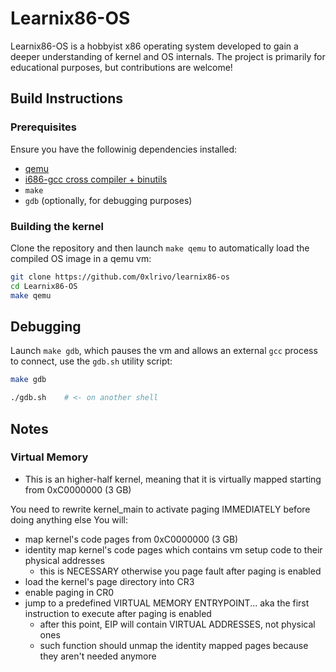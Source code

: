 # Learnix86-OS

Learnix86-OS is a hobbyist x86 operating system developed to gain a deeper understanding of kernel and OS internals. The project is primarily for educational purposes, but contributions are welcome!

## Build Instructions

### Prerequisites

Ensure you have the followinig dependencies installed:
- [qemu](https://www.qemu.org/)
- [i686-gcc cross compiler + binutils](https://wiki.osdev.org/GCC_Cross-Compiler)
- `make`
- `gdb` (optionally, for debugging purposes)

### Building the kernel

Clone the repository and then launch `make qemu` to automatically load the compiled OS image in a qemu vm: 

```bash
git clone https://github.com/0xlrivo/learnix86-os
cd Learnix86-OS
make qemu
```

## Debugging

Launch `make gdb`, which pauses the vm and allows an external `gcc` process to connect, use the `gdb.sh` utility script:

```bash
make gdb

./gdb.sh    # <- on another shell
```

## Notes

### Virtual Memory
- This is an higher-half kernel, meaning that it is virtually mapped starting from 0xC0000000 (3 GB)

You need to rewrite kernel_main to activate paging IMMEDIATELY before doing anything else
You will:
- map kernel's code pages from 0xC0000000 (3 GB)
- identity map kernel's code pages which contains vm setup code to their physical addresses
    - this is NECESSARY otherwise you page fault after paging is enabled
- load the kernel's page directory into CR3
- enable paging in CR0
- jump to a predefined VIRTUAL MEMORY ENTRYPOINT... aka the first instruction to execute after paging is enabled
    - after this point, EIP will contain VIRTUAL ADDRESSES, not physical ones
    - such function should unmap the identity mapped pages because they aren't needed anymore